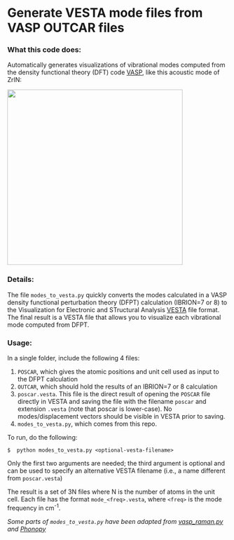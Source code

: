 # Generate VESTA mode files from VASP OUTCAR files

### What this code does:
Automatically generates visualizations of vibrational modes
computed from the density functional theory (DFT) code
[VASP](https://www.vasp.at/), like this acoustic mode of ZrIN:


<img src="pics/ZrIN.png" width=400 align="middle">


### Details:
The file `modes_to_vesta.py` quickly converts the modes calculated in
a VASP density functional perturbation theory (DFPT) calculation (IBRION=7 or 8) to
the Visualization for Electronic and STructural Analysis [VESTA](http://jp-minerals.org/vesta/en/) file format.  The final result is a VESTA file that allows you to visualize each vibrational mode computed from DFPT.

### Usage:

In a single folder, include the following 4 files:

1. `POSCAR`, which gives the atomic positions and unit cell used as input to the DFPT calculation
2. `OUTCAR`, which should hold the results of an IBRION=7 or 8 calculation
3. `poscar.vesta`.  This file is the direct result of opening the `POSCAR` file directly in VESTA and saving the file with the filename `poscar` and extension `.vesta` (note that poscar is lower-case). No modes/displacement vectors should be visible in VESTA prior to saving.
4. `modes_to_vesta.py`, which comes from this repo.

To run, do the following:

	$  python modes_to_vesta.py <optional-vesta-filename>


Only the first two arguments are needed; the third argument is optional and can be used to specify an alternative VESTA filename (i.e., a name different from `poscar.vesta`)

The result is a set of 3N files where N is the number of atoms in the unit cell. Each file has the format `mode_<freq>.vesta`, where `<freq>` is the mode frequency in cm<sup>-1</sup>. 


*Some parts of `modes_to_vesta.py` have been adapted from [vasp_raman.py](https://github.com/raman-sc/VASP) and [Phonopy](https://atztogo.github.io/phonopy/)*
